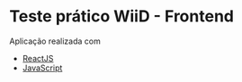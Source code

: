 # Teste prático WiiD - Frontend

 Aplicação realizada com 
 
 -  [ReactJS](https://reactjs.org/)
 -   [JavaScript](https://www.ecma-international.org/publications/standards/Ecma-262.htm)



